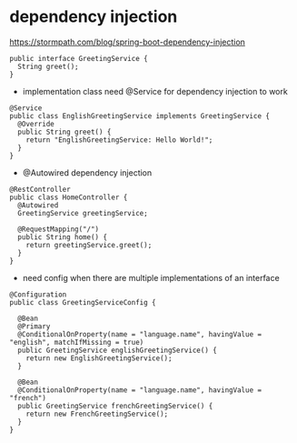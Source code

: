 # dependency injection

https://stormpath.com/blog/spring-boot-dependency-injection

```
public interface GreetingService {
  String greet();
}
```

- implementation class need @Service for dependency injection to work

```
@Service
public class EnglishGreetingService implements GreetingService {
  @Override
  public String greet() {
    return "EnglishGreetingService: Hello World!";
  }
}
```

- @Autowired dependency injection
 
```
@RestController
public class HomeController {
  @Autowired
  GreetingService greetingService;

  @RequestMapping("/")
  public String home() {
    return greetingService.greet();
  }
}
```

- need config when there are multiple implementations of an interface

```
@Configuration
public class GreetingServiceConfig {

  @Bean
  @Primary
  @ConditionalOnProperty(name = "language.name", havingValue = "english", matchIfMissing = true)
  public GreetingService englishGreetingService() {
    return new EnglishGreetingService();
  }

  @Bean
  @ConditionalOnProperty(name = "language.name", havingValue = "french")
  public GreetingService frenchGreetingService() {
    return new FrenchGreetingService();
  }
}
``` 
